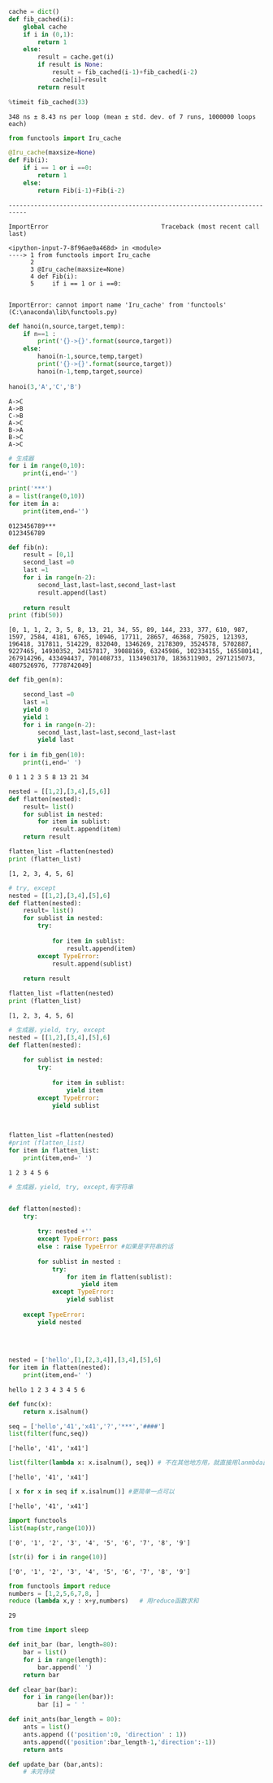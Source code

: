 

```python
cache = dict()
def fib_cached(i):
    global cache
    if i in (0,1):
        return 1
    else:
        result = cache.get(i)
        if result is None:
            result = fib_cached(i-1)+fib_cached(i-2)
            cache[i]=result
        return result
```


```python
%timeit fib_cached(33)
```

    348 ns ± 8.43 ns per loop (mean ± std. dev. of 7 runs, 1000000 loops each)
    


```python
from functools import Iru_cache

@Iru_cache(maxsize=None)
def Fib(i):
    if i == 1 or i ==0:
        return 1
    else:
        return Fib(i-1)+Fib(i-2)
```


    ---------------------------------------------------------------------------

    ImportError                               Traceback (most recent call last)

    <ipython-input-7-8f96ae0a468d> in <module>
    ----> 1 from functools import Iru_cache
          2 
          3 @Iru_cache(maxsize=None)
          4 def Fib(i):
          5     if i == 1 or i ==0:
    

    ImportError: cannot import name 'Iru_cache' from 'functools' (C:\anaconda\lib\functools.py)



```python
def hanoi(n,source,target,temp):
    if n==1 :
        print('{}->{}'.format(source,target))
    else:
        hanoi(n-1,source,temp,target)
        print('{}->{}'.format(source,target))
        hanoi(n-1,temp,target,source)
        
hanoi(3,'A','C','B')
```

    A->C
    A->B
    C->B
    A->C
    B->A
    B->C
    A->C
    


```python
# 生成器
for i in range(0,10):
    print(i,end='')
    
print('***')
a = list(range(0,10))
for item in a:
    print(item,end='')
```

    0123456789***
    0123456789


```python
def fib(n):
    result = [0,1]
    second_last =0
    last =1
    for i in range(n-2):
        second_last,last=last,second_last+last
        result.append(last)
        
    return result
print (fib(50))
```

    [0, 1, 1, 2, 3, 5, 8, 13, 21, 34, 55, 89, 144, 233, 377, 610, 987, 1597, 2584, 4181, 6765, 10946, 17711, 28657, 46368, 75025, 121393, 196418, 317811, 514229, 832040, 1346269, 2178309, 3524578, 5702887, 9227465, 14930352, 24157817, 39088169, 63245986, 102334155, 165580141, 267914296, 433494437, 701408733, 1134903170, 1836311903, 2971215073, 4807526976, 7778742049]
    


```python
def fib_gen(n):

    second_last =0
    last =1
    yield 0
    yield 1
    for i in range(n-2):
        second_last,last=last,second_last+last
        yield last
        
for i in fib_gen(10):
    print(i,end=' ')
```

    0 1 1 2 3 5 8 13 21 34 


```python
nested = [[1,2],[3,4],[5,6]]
def flatten(nested):
    result= list()
    for sublist in nested:
        for item in sublist:
            result.append(item)
    return result

flatten_list =flatten(nested)
print (flatten_list)    
```

    [1, 2, 3, 4, 5, 6]
    


```python
# try, except
nested = [[1,2],[3,4],[5],6]
def flatten(nested):
    result= list()
    for sublist in nested:
        try:
        
            for item in sublist:
                result.append(item)
        except TypeError:
            result.append(sublist)
            
    return result

flatten_list =flatten(nested)
print (flatten_list) 
```

    [1, 2, 3, 4, 5, 6]
    


```python
# 生成器，yield, try, except
nested = [[1,2],[3,4],[5],6]
def flatten(nested):
   
    for sublist in nested:
        try:
        
            for item in sublist:
                yield item
        except TypeError:
            yield sublist
            
    

flatten_list =flatten(nested)
#print (flatten_list) 
for item in flatten_list:
    print(item,end=' ')
```

    1 2 3 4 5 6 


```python
# 生成器，yield, try, except,有字符串


def flatten(nested): 
    try:
        
        try: nested +''
        except TypeError: pass
        else : raise TypeError #如果是字符串的话
            
        for sublist in nested :
            try:
                for item in flatten(sublist):
                    yield item
            except TypeError:
                yield sublist
                
    except TypeError:
        yield nested
        
            
            
    
nested = ['hello',[1,[2,3,4]],[3,4],[5],6]
for item in flatten(nested):
    print(item,end=' ')
```

    hello 1 2 3 4 3 4 5 6 


```python
def func(x):
    return x.isalnum()

seq = ['hello','41','x41','?','***','####']
list(filter(func,seq))
```




    ['hello', '41', 'x41']




```python
list(filter(lambda x: x.isalnum(), seq)) # 不在其他地方用，就直接用lanmbda函数
```




    ['hello', '41', 'x41']




```python
[ x for x in seq if x.isalnum()] #更简单一点可以
```




    ['hello', '41', 'x41']




```python
import functools
list(map(str,range(10)))
```




    ['0', '1', '2', '3', '4', '5', '6', '7', '8', '9']




```python
[str(i) for i in range(10)]
```




    ['0', '1', '2', '3', '4', '5', '6', '7', '8', '9']




```python
from functools import reduce
numbers = [1,2,5,6,7,8, ]
reduce (lambda x,y : x+y,numbers)   # 用reduce函数求和
```




    29




```python
from time import sleep

def init_bar (bar, length=80):
    bar = list()
    for i in range(length):
        bar.append(' ')
    return bar

def clear_bar(bar):
    for i in range(len(bar)):
        bar [i] = ' '

def init_ants(bar_length = 80):
    ants = list()
    ants.append (('position':0, 'direction' : 1))
    ants.append(('position':bar_length-1,'direction':-1))
    return ants

def update_bar (bar,ants):
    # 未完待续
    
    
```
